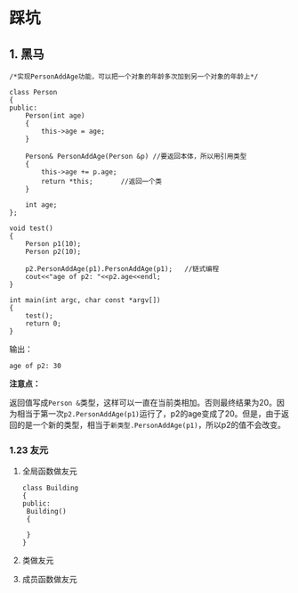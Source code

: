 # 踩坑

## 1. 黑马



```
/*实现PersonAddAge功能，可以把一个对象的年龄多次加到另一个对象的年龄上*/

class Person
{
public:
	Person(int age)
	{
		this->age = age;
	}
	
	Person& PersonAddAge(Person &p)	//要返回本体，所以用引用类型
	{
		this->age += p.age;
		return *this;		//返回一个类
	}
	
	int age;
};

void test()
{
	Person p1(10);
	Person p2(10);
	
	p2.PersonAddAge(p1).PersonAddAge(p1);	//链式编程
	cout<<"age of p2: "<<p2.age<<endl;
}

int main(int argc, char const *argv[])
{
    test();
    return 0;
}
```

输出：

```
age of p2: 30
```

**注意点：**

返回值写成`Person &`类型，这样可以一直在当前类相加。否则最终结果为20。因为相当于第一次`p2.PersonAddAge(p1)`运行了，p2的age变成了20。但是，由于返回的是一个新的类型，相当于`新类型.PersonAddAge(p1)`，所以p2的值不会改变。



### 1.23 友元

1. 全局函数做友元

   ```
   class Building
   {
   public:
   	Building()
   	{
   		
   	}
   }
   ```

   

2. 类做友元

3. 成员函数做友元
